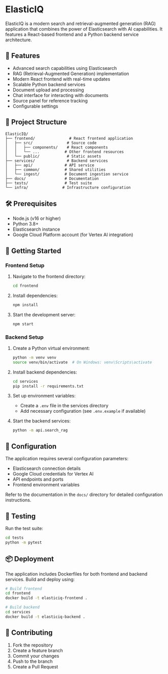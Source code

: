 # ElasticIQ

ElasticIQ is a modern search and retrieval-augmented generation (RAG) application that combines the power of Elasticsearch with AI capabilities. It features a React-based frontend and a Python backend service architecture.

## 🚀 Features

- Advanced search capabilities using Elasticsearch
- RAG (Retrieval-Augmented Generation) implementation
- Modern React frontend with real-time updates
- Scalable Python backend services
- Document upload and processing
- Chat interface for interacting with documents
- Source panel for reference tracking
- Configurable settings

## 📁 Project Structure

```
ElasticIQ/
├── frontend/               # React frontend application
│   ├── src/               # Source code
│   │   ├── components/    # React components
│   │   └── ...           # Other frontend resources
│   └── public/            # Static assets
├── services/              # Backend services
│   ├── api/              # API service
│   ├── common/           # Shared utilities
│   └── ingest/           # Document ingestion service
├── docs/                 # Documentation
├── tests/                # Test suite
└── infra/               # Infrastructure configuration
```

## 🛠️ Prerequisites

- Node.js (v16 or higher)
- Python 3.8+
- Elasticsearch instance
- Google Cloud Platform account (for Vertex AI integration)

## 🚀 Getting Started

### Frontend Setup

1. Navigate to the frontend directory:
   ```bash
   cd frontend
   ```

2. Install dependencies:
   ```bash
   npm install
   ```

3. Start the development server:
   ```bash
   npm start
   ```

### Backend Setup

1. Create a Python virtual environment:
   ```bash
   python -m venv venv
   source venv/bin/activate  # On Windows: venv\Scripts\activate
   ```

2. Install backend dependencies:
   ```bash
   cd services
   pip install -r requirements.txt
   ```

3. Set up environment variables:
   - Create a `.env` file in the services directory
   - Add necessary configuration (see `.env.example` if available)

4. Start the backend services:
   ```bash
   python -m api.search_rag
   ```

## 🔧 Configuration

The application requires several configuration parameters:

- Elasticsearch connection details
- Google Cloud credentials for Vertex AI
- API endpoints and ports
- Frontend environment variables

Refer to the documentation in the `docs/` directory for detailed configuration instructions.

## 🧪 Testing

Run the test suite:

```bash
cd tests
python -m pytest
```

## 📦 Deployment

The application includes Dockerfiles for both frontend and backend services. Build and deploy using:

```bash
# Build frontend
cd frontend
docker build -t elasticiq-frontend .

# Build backend
cd services
docker build -t elasticiq-backend .
```

## 🤝 Contributing

1. Fork the repository
2. Create a feature branch
3. Commit your changes
4. Push to the branch
5. Create a Pull Request

